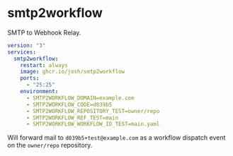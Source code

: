 # smtp2workflow

SMTP to Webhook Relay.

```yml
version: "3"
services:
  smtp2workflow:
    restart: always
    image: ghcr.io/josh/smtp2workflow
    ports:
      - "25:25"
    environment:
      - SMTP2WORKFLOW_DOMAIN=example.com
      - SMTP2WORKFLOW_CODE=d039b5
      - SMTP2WORKFLOW_REPOSITORY_TEST=owner/repo
      - SMTP2WORKFLOW_REF_TEST=main
      - SMTP2WORKFLOW_WORKFLOW_ID_TEST=main.yaml
```

Will forward mail to `d039b5+test@example.com` as a workflow dispatch event on the `owner/repo` repository.
